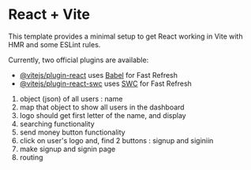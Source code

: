 # React + Vite

This template provides a minimal setup to get React working in Vite with HMR and some ESLint rules.

Currently, two official plugins are available:

- [@vitejs/plugin-react](https://github.com/vitejs/vite-plugin-react/blob/main/packages/plugin-react/README.md) uses [Babel](https://babeljs.io/) for Fast Refresh
- [@vitejs/plugin-react-swc](https://github.com/vitejs/vite-plugin-react-swc) uses [SWC](https://swc.rs/) for Fast Refresh


1. object (json) of all users : name
2. map that object to show all users in the dashboard
3. logo should get first letter of the name, and display
4. searching functionality
5. send money button functionality
6. click on user's logo and, find 2 buttons : signup and siginiin
7. make signup and signin page
8. routing